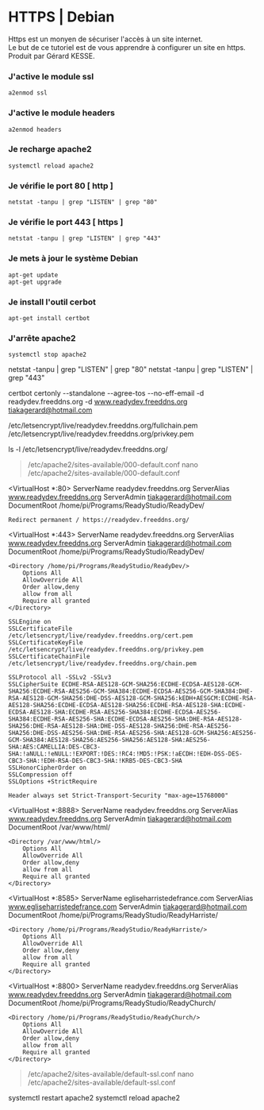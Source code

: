 # HTTPS | Debian
Https est un monyen de sécuriser l'accès à un site internet.  
Le but de ce tutoriel est de vous apprendre à configurer un site en https.  
Produit par Gérard KESSE.

### J'active le module ssl
```
a2enmod ssl
```

### J'active le module headers
```
a2enmod headers
```

### Je recharge apache2
```
systemctl reload apache2
```

### Je vérifie le port 80 [ http ]
```
netstat -tanpu | grep "LISTEN" | grep "80"
```

### Je vérifie le port 443 [ https ]
```
netstat -tanpu | grep "LISTEN" | grep "443"
```

### Je mets à jour le système Debian
```
apt-get update
apt-get upgrade
```

### Je install l'outil cerbot
```
apt-get install certbot
```

### J'arrête apache2
```
systemctl stop apache2
```

netstat -tanpu | grep "LISTEN" | grep "80"
netstat -tanpu | grep "LISTEN" | grep "443"

certbot certonly --standalone --agree-tos --no-eff-email -d readydev.freeddns.org -d www.readydev.freeddns.org
tiakagerard@hotmail.com

/etc/letsencrypt/live/readydev.freeddns.org/fullchain.pem
/etc/letsencrypt/live/readydev.freeddns.org/privkey.pem

ls -l /etc/letsencrypt/live/readydev.freeddns.org/

> /etc/apache2/sites-available/000-default.conf
nano /etc/apache2/sites-available/000-default.conf

<VirtualHost *:80>
    ServerName readydev.freeddns.org
    ServerAlias www.readydev.freeddns.org 
    ServerAdmin tiakagerard@hotmail.com
    DocumentRoot /home/pi/Programs/ReadyStudio/ReadyDev/
    
    Redirect permanent / https://readydev.freeddns.org/
</VirtualHost>

<VirtualHost *:443>
    ServerName readydev.freeddns.org
    ServerAlias www.readydev.freeddns.org 
    ServerAdmin tiakagerard@hotmail.com
    DocumentRoot /home/pi/Programs/ReadyStudio/ReadyDev/

    <Directory /home/pi/Programs/ReadyStudio/ReadyDev/>
        Options All
        AllowOverride All
        Order allow,deny
        allow from all
        Require all granted
    </Directory>
    
    SSLEngine on
    SSLCertificateFile  /etc/letsencrypt/live/readydev.freeddns.org/cert.pem
    SSLCertificateKeyFile   /etc/letsencrypt/live/readydev.freeddns.org/privkey.pem
    SSLCertificateChainFile  /etc/letsencrypt/live/readydev.freeddns.org/chain.pem
    
    SSLProtocol all -SSLv2 -SSLv3
    SSLCipherSuite ECDHE-RSA-AES128-GCM-SHA256:ECDHE-ECDSA-AES128-GCM-SHA256:ECDHE-RSA-AES256-GCM-SHA384:ECDHE-ECDSA-AES256-GCM-SHA384:DHE-RSA-AES128-GCM-SHA256:DHE-DSS-AES128-GCM-SHA256:kEDH+AESGCM:ECDHE-RSA-AES128-SHA256:ECDHE-ECDSA-AES128-SHA256:ECDHE-RSA-AES128-SHA:ECDHE-ECDSA-AES128-SHA:ECDHE-RSA-AES256-SHA384:ECDHE-ECDSA-AES256-SHA384:ECDHE-RSA-AES256-SHA:ECDHE-ECDSA-AES256-SHA:DHE-RSA-AES128-SHA256:DHE-RSA-AES128-SHA:DHE-DSS-AES128-SHA256:DHE-RSA-AES256-SHA256:DHE-DSS-AES256-SHA:DHE-RSA-AES256-SHA:AES128-GCM-SHA256:AES256-GCM-SHA384:AES128-SHA256:AES256-SHA256:AES128-SHA:AES256-SHA:AES:CAMELLIA:DES-CBC3-SHA:!aNULL:!eNULL:!EXPORT:!DES:!RC4:!MD5:!PSK:!aECDH:!EDH-DSS-DES-CBC3-SHA:!EDH-RSA-DES-CBC3-SHA:!KRB5-DES-CBC3-SHA
    SSLHonorCipherOrder on
    SSLCompression off
    SSLOptions +StrictRequire
    
    Header always set Strict-Transport-Security "max-age=15768000"
</VirtualHost>

<VirtualHost *:8888>
    ServerName readydev.freeddns.org
    ServerAlias www.readydev.freeddns.org 
    ServerAdmin tiakagerard@hotmail.com
    DocumentRoot /var/www/html/

    <Directory /var/www/html/>
        Options All
        AllowOverride All
        Order allow,deny
        allow from all
        Require all granted
    </Directory>
</VirtualHost>

<VirtualHost *:8585>
    ServerName egliseharristedefrance.com
    ServerAlias www.egliseharristedefrance.com
    ServerAdmin tiakagerard@hotmail.com
    DocumentRoot /home/pi/Programs/ReadyStudio/ReadyHarriste/

    <Directory /home/pi/Programs/ReadyStudio/ReadyHarriste/>
        Options All
        AllowOverride All
        Order allow,deny
        allow from all
        Require all granted
    </Directory>
</VirtualHost>

<VirtualHost *:8800>
    ServerName readydev.freeddns.org
    ServerAlias www.readydev.freeddns.org 
    ServerAdmin tiakagerard@hotmail.com
    DocumentRoot /home/pi/Programs/ReadyStudio/ReadyChurch/

    <Directory /home/pi/Programs/ReadyStudio/ReadyChurch/>
        Options All
        AllowOverride All
        Order allow,deny
        allow from all
        Require all granted
    </Directory>
</VirtualHost>

> /etc/apache2/sites-available/default-ssl.conf
nano /etc/apache2/sites-available/default-ssl.conf

systemctl restart apache2
systemctl reload apache2
